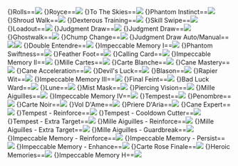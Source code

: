 {}Rolls==<img src="upload/mxd/Phantom/Skill_Rolls.png"/>
{}Royce==<img src="upload/mxd/Phantom/Skill_Royce.png"/>
{}To The Skies==<img src="upload/mxd/Phantom/Skill_To_The_Skies.png"/>
{}Phantom Instinct==<img src="upload/mxd/Phantom/Skill_Phantom_Instinct.png"/>
{}Shroud Walk==<img src="upload/mxd/Phantom/Skill_Shroud_Walk.png"/>
{}Dexterous Training==<img src="upload/mxd/Phantom/Skill_Dexterous_Training.png"/>
{}Skill Swipe==<img src="upload/mxd/Phantom/Skill_Skill_Swipe.png"/>
{}Loadout==<img src="upload/mxd/Phantom/Skill_Loadout.png"/>
{}Judgment Draw==<img src="upload/mxd/Phantom/Skill_Judgment_Draw.png"/>
{}Judgment Draw==<img src="upload/mxd/Phantom/Skill_Judgment_Draw_(2).png"/>
{}Ghostwalk==<img src="upload/mxd/Phantom/Skill_Ghostwalk.png"/>
{}Chump Change==<img src="upload/mxd/Phantom/Skill_Chump_Change.png"/>
{}Judgment Draw Auto/Manual==<img src="upload/mxd/Phantom/Skill_Judgment_Draw_Auto.png"/><img src="upload/mxd/Phantom/Skill_Judgment_Draw_Manual.png"/>
{}Double Entendre==<img src="upload/mxd/Phantom/Skill_Double_Entendre.png"/>
{}Impeccable Memory I==<img src="upload/mxd/Phantom/Skill_Impeccable_Memory_I.png"/>
{}Phantom Swiftness==<img src="upload/mxd/Phantom/Skill_Phantom_Swiftness.png"/>
{}Feather Foot==<img src="upload/mxd/Phantom/Skill_Feather_Foot.png"/>
{}Calling Card==<img src="upload/mxd/Phantom/Skill_Calling_Card.png"/>
{}Impeccable Memory II==<img src="upload/mxd/Phantom/Skill_Impeccable_Memory_II.png"/>
{}Mille Cartes==<img src="upload/mxd/Phantom/Skill_Mille_Cartes.png"/>
{}Carte Blanche==<img src="upload/mxd/Phantom/Skill_Carte_Blanche.png"/>
{}Cane Mastery==<img src="upload/mxd/Phantom/Skill_Cane_Mastery.png"/>
{}Cane Acceleration==<img src="upload/mxd/Phantom/Skill_Cane_Acceleration.png"/>
{}Devil's Luck==<img src="upload/mxd/Phantom/Skill_Devil's_Luck.png"/>
{}Blason==<img src="upload/mxd/Phantom/Skill_Blason.png"/>
{}Rapier Wit==<img src="upload/mxd/Phantom/Skill_Rapier_Wit.png"/>
{}Impeccable Memory III==<img src="upload/mxd/Phantom/Skill_Impeccable_Memory_III.png"/>
{}Final Feint==<img src="upload/mxd/Phantom/Skill_Final_Feint.png"/>
{}Bad Luck Ward==<img src="upload/mxd/Phantom/Skill_Bad_Luck_Ward.png"/>
{}Lune==<img src="upload/mxd/Phantom/Skill_Lune.png"/>
{}Mist Mask==<img src="upload/mxd/Phantom/Skill_Mist_Mask.png"/>
{}Piercing Vision==<img src="upload/mxd/Phantom/Skill_Piercing_Vision.png"/>
{}Mille Aiguilles==<img src="upload/mxd/Phantom/Skill_Mille_Aiguilles.png"/>
{}Impeccable Memory IV==<img src="upload/mxd/Phantom/Skill_Impeccable_Memory_IV.png"/>
{}Tempest==<img src="upload/mxd/Phantom/Skill_Tempest.png"/>
{}Penombre==<img src="upload/mxd/Phantom/Skill_Penombre.png"/>
{}Carte Noir==<img src="upload/mxd/Phantom/Skill_Carte_Noir.png"/>
{}Vol D'Ame==<img src="upload/mxd/Phantom/Skill_Vol_D'Ame.png"/>
{}Priere D'Aria==<img src="upload/mxd/Phantom/Skill_Priere_D'Aria.png"/>
{}Cane Expert==<img src="upload/mxd/Phantom/Skill_Cane_Expert.png"/>
{}Tempest - Reinforce==<img src="upload/mxd/Phantom/Skill_Tempest_-_Reinforce.png"/>
{}Tempest - Cooldown Cutter==<img src="upload/mxd/Phantom/Skill_Tempest_-_Cooldown_Cutter.png"/>
{}Tempest - Extra Target==<img src="upload/mxd/Phantom/Skill_Tempest_-_Extra_Target.png"/>
{}Mille Aiguilles - Reinforce==<img src="upload/mxd/Phantom/Skill_Mille_Aiguilles_-_Reinforce.png"/>
{}Mille Aiguilles - Extra Target==<img src="upload/mxd/Phantom/Skill_Mille_Aiguilles_-_Extra_Target.png"/>
{}Mille Aiguilles - Guardbreak==<img src="upload/mxd/Phantom/Skill_Mille_Aiguilles_-_Guardbreak.png"/>
{}Impeccable Memory - Reinforce==<img src="upload/mxd/Phantom/Skill_Impeccable_Memory_-_Reinforce.png"/>
{}Impeccable Memory - Persist==<img src="upload/mxd/Phantom/Skill_Impeccable_Memory_-_Persist.png"/>
{}Impeccable Memory - Enhance==<img src="upload/mxd/Phantom/Skill_Impeccable_Memory_-_Enhance.png"/>
{}Carte Rose Finale==<img src="upload/mxd/Phantom/Skill_Carte_Rose_Finale.png"/>
{}Heroic Memories==<img src="upload/mxd/Phantom/Skill_Heroic_Memories_(Phantom).png"/>
{}Impeccable Memory H==<img src="upload/mxd/Phantom/Skill_Impeccable_Memory_H.png"/>